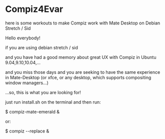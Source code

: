 # Compiz4Evar
here is some workouts to make Compiz work with Mate Desktop on Debian Stretch / Sid 

Hello everybody!

if you are using debian stretch / sid

and you have had a good memory about great UX with Compiz in Ubuntu 9.04,9.10,10.04,...

and you miss those days and you are seeking to have the same experience in Mate-Desktop (or xfce, or any desktop, which supports compositing window managers...)

...so, this is what you are looking for!


just run install.sh on the terminal and then run:

$ compiz-mate-emerald &


or:

$ compiz --replace &
